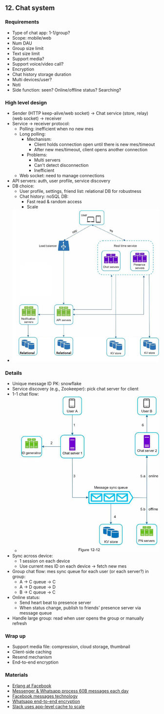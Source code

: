 ## 12. Chat system
### Requirements
- Type of chat app: 1-1/group?
- Scope: mobile/web
- Num DAU
- Group size limit
- Text size limit
- Support media?
- Support voice/video call?
- Encryption
- Chat history storage duration
- Multi devices/user?
- Noti
- Side function: seen? Online/offline status? Searching?
### High level design
- Sender (HTTP keep-alive/web socket) -> Chat service (store, relay) (web socket) -> receiver
- Service -> receiver protocol:
  - Polling: inefficient when no new mes
  - Long polling:
    - Mechanism:
      - Client holds connection open until there is new mes/timeout
      - After new mes/timeout, client opens another connection
    - Problems:
      - Multi servers
      - Can't detect disconnection
      - Inefficient
  - Web socket: need to manage connections
- API servers: auth, user profile, service discovery
- DB choice:
  - User profile, settings, friend list: relational DB for robustness
  - Chat history: noSQL DB:
    - Fast read & random access
    - Scale
- <img src="./resources/12.8-modified.png" width="700">
### Details
- Unique message ID PK: snowflake
- Service discovery (e.g., Zookeeper): pick chat server for client
- 1-1 chat flow:
  - <img src="./resources/12.12.png" width="600">
- Sync across device:
  - 1 session on each device
  - Use current mes ID on each device -> fetch new mes
- Group chat flow: mes sync queue for each user (or each server?) in group:
  - A -> C queue -> C
  - A -> D queue -> D
  - B -> C queue -> C
- Online status:
  - Send heart beat to presence server
  - When status change, publish to friends' presence server via message queue
- Handle large group: read when user opens the group or manually refresh
### Wrap up
- Support media file: compression, cloud storage, thumbnail
- Client-side caching
- Resend mechanism
- End-to-end encryption
### Materials
- [Erlang at Facebook](https://www.erlang-factory.com/upload/presentations/31/EugeneLetuchy-ErlangatFacebook.pdf)
- [Messenger & Whatsapp process 60B messages each day](https://www.theverge.com/2016/4/12/11415198/facebook-messenger-whatsapp-number-messages-vs-sms-f8-2016)
- [Facebook messages technology](https://www.facebook.com/notes/10158791457767200/)
- [Whatsapp end-to-end encryption](https://faq.whatsapp.com/791574747982248/?locale=en_US)
- [Slack uses app-level cache to scale](https://slack.engineering/flannel-an-application-level-edge-cache-to-make-slack-scale/)